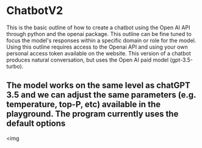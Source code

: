 # ChatbotV2

This is the basic outline of how to create a chatbot using the Open AI API through python and the openai package. This outline can be fine tuned to focus the model's responses within a specific domain or role for the model. Using this outline requires access to the Openai API and using your own personal access token available on the website. This version of a chatbot produces natural conversation, but uses the Open AI paid model (gpt-3.5-turbo).

## The model works on the same level as chatGPT 3.5 and we can adjust the same parameters (e.g. temperature, top-P, etc) available in the playground. The program currently uses the default options
<img 
